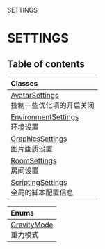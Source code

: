 SETTINGS

# SETTINGS <Badge type="tip" text="Groups" /> <Score text="SETTINGS" />

## Table of contents
| Classes |
| :-----|
| [AvatarSettings](../classes/mw.AvatarSettings.md) <br> 控制一些优化项的开启关闭 |
| [EnvironmentSettings](../classes/mw.EnvironmentSettings.md) <br> 环境设置 |
| [GraphicsSettings](../classes/mw.GraphicsSettings.md) <br> 图片画质设置 |
| [RoomSettings](../classes/mw.RoomSettings.md) <br> 房间设置 |
| [ScriptingSettings](../classes/mw.ScriptingSettings.md) <br> 全局的脚本配置信息 |


| Enums |
| :-----|
| [GravityMode](../enums/mw.GravityMode.md) <br> 重力模式 |

